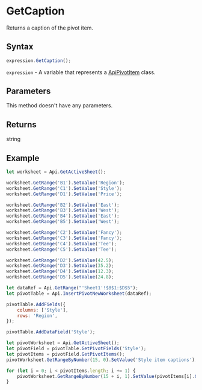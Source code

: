 # GetCaption

Returns a caption of the pivot item.

## Syntax

```javascript
expression.GetCaption();
```

`expression` - A variable that represents a [ApiPivotItem](../ApiPivotItem.md) class.

## Parameters

This method doesn't have any parameters.

## Returns

string

## Example



```javascript editor-xlsx
let worksheet = Api.GetActiveSheet();

worksheet.GetRange('B1').SetValue('Region');
worksheet.GetRange('C1').SetValue('Style');
worksheet.GetRange('D1').SetValue('Price');

worksheet.GetRange('B2').SetValue('East');
worksheet.GetRange('B3').SetValue('West');
worksheet.GetRange('B4').SetValue('East');
worksheet.GetRange('B5').SetValue('West');

worksheet.GetRange('C2').SetValue('Fancy');
worksheet.GetRange('C3').SetValue('Fancy');
worksheet.GetRange('C4').SetValue('Tee');
worksheet.GetRange('C5').SetValue('Tee');

worksheet.GetRange('D2').SetValue(42.5);
worksheet.GetRange('D3').SetValue(35.2);
worksheet.GetRange('D4').SetValue(12.3);
worksheet.GetRange('D5').SetValue(24.8);

let dataRef = Api.GetRange("'Sheet1'!$B$1:$D$5");
let pivotTable = Api.InsertPivotNewWorksheet(dataRef);

pivotTable.AddFields({
    columns: ['Style'],
    rows: 'Region',
});

pivotTable.AddDataField('Style');

let pivotWorksheet = Api.GetActiveSheet();
let pivotField = pivotTable.GetPivotFields('Style');
let pivotItems = pivotField.GetPivotItems();
pivotWorksheet.GetRangeByNumber(15, 0).SetValue('Style item captions');

for (let i = 0; i < pivotItems.length; i += 1) {
    pivotWorksheet.GetRangeByNumber(15 + i, 1).SetValue(pivotItems[i].GetCaption());
}

```
